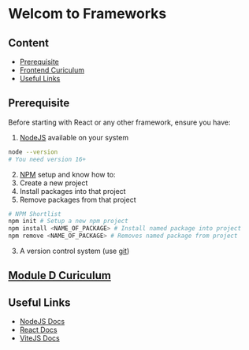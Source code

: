 # Welcom to Frameworks

## Content

- [Prerequisite](#prerequisite)
- [Frontend Curiculum](#frontend-curiculum)
- [Useful Links](#useful-links)

## Prerequisite

Before starting with React or any other framework, ensure you have:

1. [NodeJS](https://nodejs.org/) available on your system
```sh
node --version
# You need version 16+
```
2. [NPM](https://docs.npmjs.com/) setup and know how to:
  1. Create a new project
  2. Install packages into that project
  3. Remove packages from that project
```sh
# NPM Shortlist
npm init # Setup a new npm project
npm install <NAME_OF_PACKAGE> # Install named package into project
npm remove <NAME_OF_PACKAGE> # Removes named package from project
```
3. A version control system (use [git](https://git-scm.com/))


## [Module D Curiculum](./docs/vault/!Application%20in%20Components.md)

## Useful Links

- [NodeJS Docs](https://nodejs.org/)
- [React Docs](https://react.dev/)
- [ViteJS Docs](https://vitejs.dev/)
